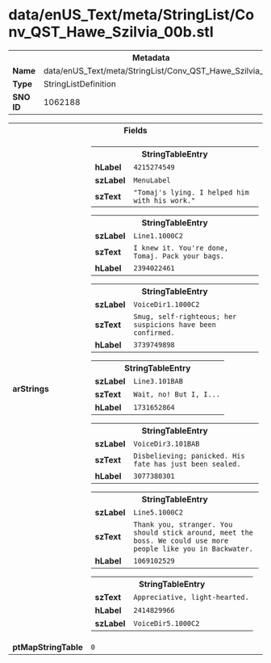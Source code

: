 <h1>data/enUS_Text/meta/StringList/Conv_QST_Hawe_Szilvia_00b.stl</h1><table><tr><th colspan="100%">Metadata</th></tr><tr><td><b>Name</b></td><td>data/enUS_Text/meta/StringList/Conv_QST_Hawe_Szilvia_00b.stl</td></tr><tr><td><b>Type</b></td><td>StringListDefinition</td></tr><tr><td><b>SNO ID</b></td><td>1062188</td></tr></table>

<table><tr><th colspan="100%">Fields</th></tr><tr><td><b>arStrings</b></td><td><table><tr><th colspan="100%">StringTableEntry</th></tr><tr><td><b>hLabel</b></td><td><code>4215274549</code></td></tr><tr><td><b>szLabel</b></td><td><code>MenuLabel</code></td></tr><tr><td><b>szText</b></td><td><code>"Tomaj's lying. I helped him with his work."</code></td></tr></table>


<table><tr><th colspan="100%">StringTableEntry</th></tr><tr><td><b>szLabel</b></td><td><code>Line1.1000C2</code></td></tr><tr><td><b>szText</b></td><td><code>I knew it. You're done, Tomaj. Pack your bags.</code></td></tr><tr><td><b>hLabel</b></td><td><code>2394022461</code></td></tr></table>


<table><tr><th colspan="100%">StringTableEntry</th></tr><tr><td><b>szLabel</b></td><td><code>VoiceDir1.1000C2</code></td></tr><tr><td><b>szText</b></td><td><code>Smug, self-righteous; her suspicions have been confirmed.</code></td></tr><tr><td><b>hLabel</b></td><td><code>3739749898</code></td></tr></table>


<table><tr><th colspan="100%">StringTableEntry</th></tr><tr><td><b>szLabel</b></td><td><code>Line3.101BAB</code></td></tr><tr><td><b>szText</b></td><td><code>Wait, no! But I, I...</code></td></tr><tr><td><b>hLabel</b></td><td><code>1731652864</code></td></tr></table>


<table><tr><th colspan="100%">StringTableEntry</th></tr><tr><td><b>szLabel</b></td><td><code>VoiceDir3.101BAB</code></td></tr><tr><td><b>szText</b></td><td><code>Disbelieving; panicked. His fate has just been sealed.</code></td></tr><tr><td><b>hLabel</b></td><td><code>3077380301</code></td></tr></table>


<table><tr><th colspan="100%">StringTableEntry</th></tr><tr><td><b>szLabel</b></td><td><code>Line5.1000C2</code></td></tr><tr><td><b>szText</b></td><td><code>Thank you, stranger. You should stick around, meet the boss. We could use more people like you in Backwater.</code></td></tr><tr><td><b>hLabel</b></td><td><code>1069102529</code></td></tr></table>


<table><tr><th colspan="100%">StringTableEntry</th></tr><tr><td><b>szText</b></td><td><code>Appreciative, light-hearted.</code></td></tr><tr><td><b>hLabel</b></td><td><code>2414829966</code></td></tr><tr><td><b>szLabel</b></td><td><code>VoiceDir5.1000C2</code></td></tr></table>


</td></tr><tr><td><b>ptMapStringTable</b></td><td><code>0</code></td></tr></table>

